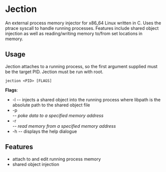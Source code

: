 # Jection

An external process memory injector for x86_64 Linux written in C. Uses the ptrace syscall to handle running processes. Features include shared object injection as well as reading/writing memory to/from set locations in memory. 	

## Usage

Jection attaches to a running process, so the first argument supplied must be the target PID. Jection must be run with root.

```jection <PID> [FLAGS]```

**Flags**:

 - -l <libpath> -- injects a shared object into the running process where libpath is the absolute path to the shared object file
 - -p <address> <data> -- poke data to a specified memory address
 - -r <address> -- read memory from a specified memory address
 - -h -- displays the help dialogue


## Features

 - attach to and edit running process memory
 - shared object injection
